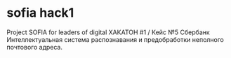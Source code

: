 # sofia hack1
Project SOFIA for leaders of digital
ХАКАТОН #1 / Кейс №5
Сбербанк
Интеллектуальная система распознавания и предобработки неполного почтового адреса.
